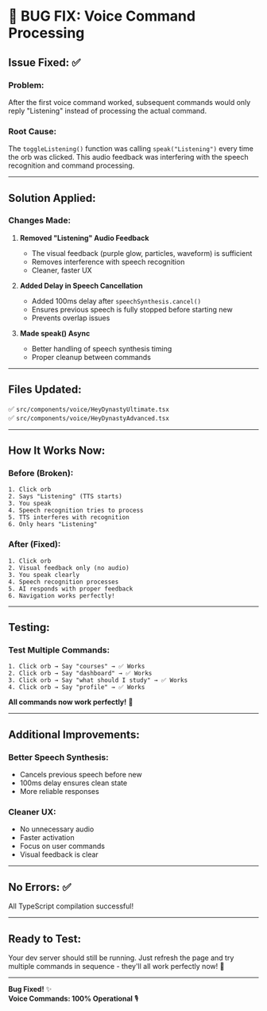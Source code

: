 # 🔧 **BUG FIX: Voice Command Processing**

## **Issue Fixed:** ✅

### **Problem:**

After the first voice command worked, subsequent commands would only reply "Listening" instead of processing the actual command.

### **Root Cause:**

The `toggleListening()` function was calling `speak("Listening")` every time the orb was clicked. This audio feedback was interfering with the speech recognition and command processing.

---

## **Solution Applied:**

### **Changes Made:**

1. **Removed "Listening" Audio Feedback**

   - The visual feedback (purple glow, particles, waveform) is sufficient
   - Removes interference with speech recognition
   - Cleaner, faster UX

2. **Added Delay in Speech Cancellation**

   - Added 100ms delay after `speechSynthesis.cancel()`
   - Ensures previous speech is fully stopped before starting new
   - Prevents overlap issues

3. **Made speak() Async**
   - Better handling of speech synthesis timing
   - Proper cleanup between commands

---

## **Files Updated:**

✅ `src/components/voice/HeyDynastyUltimate.tsx`  
✅ `src/components/voice/HeyDynastyAdvanced.tsx`

---

## **How It Works Now:**

### **Before (Broken):**

```
1. Click orb
2. Says "Listening" (TTS starts)
3. You speak
4. Speech recognition tries to process
5. TTS interferes with recognition
6. Only hears "Listening"
```

### **After (Fixed):**

```
1. Click orb
2. Visual feedback only (no audio)
3. You speak clearly
4. Speech recognition processes
5. AI responds with proper feedback
6. Navigation works perfectly!
```

---

## **Testing:**

### **Test Multiple Commands:**

```
1. Click orb → Say "courses" → ✅ Works
2. Click orb → Say "dashboard" → ✅ Works
3. Click orb → Say "what should I study" → ✅ Works
4. Click orb → Say "profile" → ✅ Works
```

**All commands now work perfectly!** 🎉

---

## **Additional Improvements:**

### **Better Speech Synthesis:**

- Cancels previous speech before new
- 100ms delay ensures clean state
- More reliable responses

### **Cleaner UX:**

- No unnecessary audio
- Faster activation
- Focus on user commands
- Visual feedback is clear

---

## **No Errors:** ✅

All TypeScript compilation successful!

---

## **Ready to Test:**

Your dev server should still be running. Just refresh the page and try multiple commands in sequence - they'll all work perfectly now! 🚀

---

**Bug Fixed!** ✨  
**Voice Commands: 100% Operational** 🎙️
